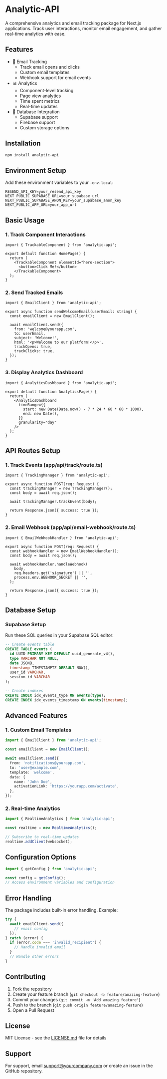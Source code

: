 # Analytic-API

A comprehensive analytics and email tracking package for Next.js applications. Track user interactions, monitor email engagement, and gather real-time analytics with ease.

## Features

- 📧 Email Tracking
  - Track email opens and clicks
  - Custom email templates
  - Webhook support for email events
- 📊 Analytics
  - Component-level tracking
  - Page view analytics
  - Time spent metrics
  - Real-time updates
- 🔄 Database Integration
  - Supabase support
  - Firebase support
  - Custom storage options

## Installation

```bash
npm install analytic-api
```

## Environment Setup

Add these environment variables to your `.env.local`:

```env
RESEND_API_KEY=your_resend_api_key
NEXT_PUBLIC_SUPABASE_URL=your_supabase_url
NEXT_PUBLIC_SUPABASE_ANON_KEY=your_supabase_anon_key
NEXT_PUBLIC_APP_URL=your_app_url
```

## Basic Usage

### 1. Track Component Interactions

```tsx
import { TrackableComponent } from 'analytic-api';

export default function HomePage() {
  return (
    <TrackableComponent elementId="hero-section">
      <button>Click Me!</button>
    </TrackableComponent>
  );
}
```

### 2. Send Tracked Emails

```tsx
import { EmailClient } from 'analytic-api';

export async function sendWelcomeEmail(userEmail: string) {
  const emailClient = new EmailClient();

  await emailClient.send({
    from: 'welcome@yourapp.com',
    to: userEmail,
    subject: 'Welcome!',
    html: '<p>Welcome to our platform!</p>',
    trackOpens: true,
    trackClicks: true,
  });
}
```

### 3. Display Analytics Dashboard

```tsx
import { AnalyticsDashboard } from 'analytic-api';

export default function AnalyticsPage() {
  return (
    <AnalyticsDashboard
      timeRange={{
        start: new Date(Date.now() - 7 * 24 * 60 * 60 * 1000),
        end: new Date(),
      }}
      granularity="day"
    />
  );
}
```

## API Routes Setup

### 1. Track Events (app/api/track/route.ts)

```tsx
import { TrackingManager } from 'analytic-api';

export async function POST(req: Request) {
  const trackingManager = new TrackingManager();
  const body = await req.json();

  await trackingManager.trackEvent(body);

  return Response.json({ success: true });
}
```

### 2. Email Webhook (app/api/email-webhook/route.ts)

```tsx
import { EmailWebhookHandler } from 'analytic-api';

export async function POST(req: Request) {
  const webhookHandler = new EmailWebhookHandler();
  const body = await req.json();

  await webhookHandler.handleWebhook(
    body,
    req.headers.get('signature') || '',
    process.env.WEBHOOK_SECRET || '',
  );

  return Response.json({ success: true });
}
```

## Database Setup

### Supabase Setup

Run these SQL queries in your Supabase SQL editor:

```sql
-- Create events table
CREATE TABLE events (
  id UUID PRIMARY KEY DEFAULT uuid_generate_v4(),
  type VARCHAR NOT NULL,
  data JSONB,
  timestamp TIMESTAMPTZ DEFAULT NOW(),
  user_id VARCHAR,
  session_id VARCHAR
);

-- Create indexes
CREATE INDEX idx_events_type ON events(type);
CREATE INDEX idx_events_timestamp ON events(timestamp);
```

## Advanced Features

### 1. Custom Email Templates

```typescript
import { EmailClient } from 'analytic-api';

const emailClient = new EmailClient();

await emailClient.send({
  from: 'notifications@yourapp.com',
  to: 'user@example.com',
  template: 'welcome',
  data: {
    name: 'John Doe',
    activationLink: 'https://yourapp.com/activate',
  },
});
```

### 2. Real-time Analytics

```typescript
import { RealtimeAnalytics } from 'analytic-api';

const realtime = new RealtimeAnalytics();

// Subscribe to real-time updates
realtime.addClient(websocket);
```

## Configuration Options

```typescript
import { getConfig } from 'analytic-api';

const config = getConfig();
// Access environment variables and configuration
```

## Error Handling

The package includes built-in error handling. Example:

```typescript
try {
  await emailClient.send({
    // email config
  });
} catch (error) {
  if (error.code === 'invalid_recipient') {
    // Handle invalid email
  }
  // Handle other errors
}
```

## Contributing

1. Fork the repository
2. Create your feature branch (`git checkout -b feature/amazing-feature`)
3. Commit your changes (`git commit -m 'Add amazing feature'`)
4. Push to the branch (`git push origin feature/amazing-feature`)
5. Open a Pull Request

## License

MIT License - see the [LICENSE.md](LICENSE.md) file for details

## Support

For support, email support@yourcompany.com or create an issue in the GitHub repository.
